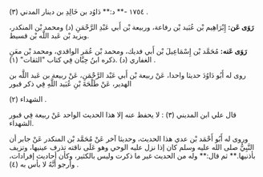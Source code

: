 ١٧٥٤ -** د:** دَاوُد بن خَالِدِ بن دينار المدني (٣) .

**رَوَى عَن:** إِبْرَاهِيم بْن عُبَيد بْن رفاعة، وربيعة بْن أَبي عَبْدِ الرَّحْمَنِ (د) ومحمد بْن المنكدر، ويزيد بْن عَبد اللَّه بْن قسيط.

**رَوَى عَنه:** مُحَمَّد بْن إِسْمَاعِيلَ بْن أَبي فديك، ومحمد بْن عُمَر الواقدي، ومحمد بْن معَنِ الغفاري (د) .ذكره ابنُ حِبَّان فِي كتاب "الثقات" (١) .

روى له أَبُو دَاوُدَ حديثا واحدا، عَنْ ربيعة بْن أَبي عَبْد الرَّحْمَنِ، عَنْ ربيعة بن عَبد اللَّه بن الهدير، عَنْ طَلْحَةَ بْنِ عُبَيد اللَّهِ فِي ذكر قبور

الشهداء (٢) .

قال علي ابن المديني (٣) : لا يحفظ عنه إلا هذا الحديث الواحد عَنْ ربيعة فِي قبور الشهداء.

وروى له أَبُو أَحْمَد بْن عدي هذا الحديث، وحديثا آخر عَنْ مُحَمَّد بْن المنكدر عَنْ جابر أن النَّبِيُّ صلى الله عليه وسلم كان إذا نزل عليه الوحي وهو عَلَى ناقته تذرف عينيها، وتزيف بأذنيها.** ثم قال:** وله من الحديث غير ما ذكرت وليس بالكثير، وكأن أحاديث إفرادات، وأرجو أَنَّهُ لا بأس به (٤) .